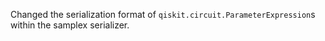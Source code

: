 Changed the serialization format of `qiskit.circuit.ParameterExpression`s within the samplex serializer.
